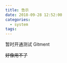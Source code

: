 ```yaml
---
title: 告示
date: 2018-09-28 12:52:00
categories:
  - system
tags:
---
```


暂时开通测试 Gitment

~~好像用不了~~
